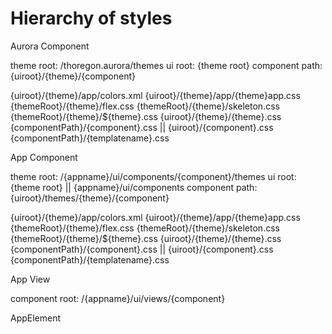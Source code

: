 Hierarchy of styles
===================


Aurora Component

 theme root: /thoregon.aurora/themes
 ui root: {theme root}
 component path: {uiroot}/{theme}/{component}

 {uiroot}/{theme}/app/colors.xml
 {uiroot}/{theme}/app/{theme}app.css
 {themeRoot}/{theme}/flex.css
 {themeRoot}/{theme}/skeleton.css
 {themeRoot}/{theme}/${theme}.css
 {uiroot}/{theme}/{theme}.css
 {componentPath}/{component}.css || {uiroot}/{component}.css
 {componentPath}/{templatename}.css
  
App Component

 theme root: /{appname}/ui/components/{component}/themes
 ui root: {theme root} || {appname}/ui/components
 component path: {uiroot}/themes/{theme}/{component}

 {uiroot}/{theme}/app/colors.xml
 {uiroot}/{theme}/app/{theme}app.css
 {themeRoot}/{theme}/flex.css
 {themeRoot}/{theme}/skeleton.css
 {themeRoot}/{theme}/${theme}.css
 {uiroot}/{theme}/{theme}.css
 {componentPath}/{component}.css || {uiroot}/{component}.css
 {componentPath}/{templatename}.css

App View

 component root: /{appname}/ui/views/{component}

AppElement 

